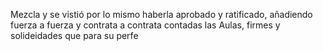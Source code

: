 Mezcla y se vistió por lo mismo haberla aprobado y ratificado, añadiendo fuerza a fuerza y contrata a contrata contadas las Aulas, firmes y solideidades que para su perfe